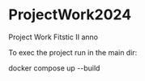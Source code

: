 # ProjectWork2024
Project Work Fitstic II anno

To exec the project run in the main dir:

docker compose up --build